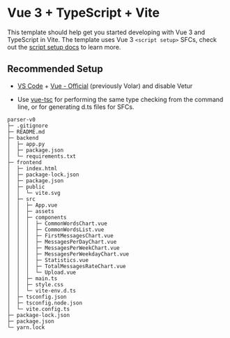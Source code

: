 # Vue 3 + TypeScript + Vite

This template should help get you started developing with Vue 3 and TypeScript in Vite. The template uses Vue 3 `<script setup>` SFCs, check out the [script setup docs](https://v3.vuejs.org/api/sfc-script-setup.html#sfc-script-setup) to learn more.

## Recommended Setup

- [VS Code](https://code.visualstudio.com/) + [Vue - Official](https://marketplace.visualstudio.com/items?itemName=Vue.volar) (previously Volar) and disable Vetur

- Use [vue-tsc](https://github.com/vuejs/language-tools/tree/master/packages/tsc) for performing the same type checking from the command line, or for generating d.ts files for SFCs.

```
parser-v0
├─ .gitignore
├─ README.md
├─ backend
│  ├─ app.py
│  ├─ package.json
│  └─ requirements.txt
├─ frontend
│  ├─ index.html
│  ├─ package-lock.json
│  ├─ package.json
│  ├─ public
│  │  └─ vite.svg
│  ├─ src
│  │  ├─ App.vue
│  │  ├─ assets
│  │  ├─ components
│  │  │  ├─ CommonWordsChart.vue
│  │  │  ├─ CommonWordsList.vue
│  │  │  ├─ FirstMessagesChart.vue
│  │  │  ├─ MessagesPerDayChart.vue
│  │  │  ├─ MessagesPerWeekChart.vue
│  │  │  ├─ MessagesPerWeekdayChart.vue
│  │  │  ├─ Statistics.vue
│  │  │  ├─ TotalMessagesRateChart.vue
│  │  │  └─ Upload.vue
│  │  ├─ main.ts
│  │  ├─ style.css
│  │  └─ vite-env.d.ts
│  ├─ tsconfig.json
│  ├─ tsconfig.node.json
│  └─ vite.config.ts
├─ package-lock.json
├─ package.json
└─ yarn.lock

```
